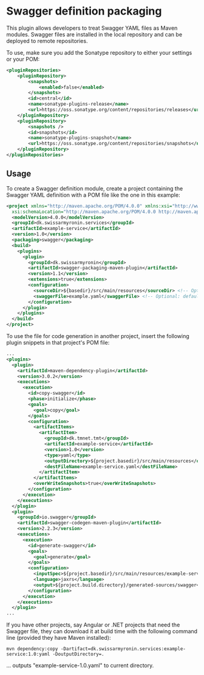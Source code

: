 # Swagger definition packaging

This plugin allows developers to treat Swagger YAML files as Maven modules. Swagger files are installed in the local repository and can be deployed to remote repositories.

To use, make sure you add the Sonatype repository to either your settings or your POM:

```xml
<pluginRepositories>
	<pluginRepository>
		<snapshots>
			<enabled>false</enabled>
		</snapshots>
		<id>central</id>
		<name>sonatype-plugins-release</name>
		<url>https://oss.sonatype.org/content/repositories/releases</url>
	</pluginRepository>
	<pluginRepository>
		<snapshots />
		<id>snapshots</id>
		<name>sonatype-plugins-snapshot</name>
		<url>https://oss.sonatype.org/content/repositories/snapshots</url>
	</pluginRepository>
</pluginRepositories>
```

## Usage

To create a Swagger definition module, create a project containing the Swagger YAML definition with a POM file like the one in this example:

```xml
<project xmlns="http://maven.apache.org/POM/4.0.0" xmlns:xsi="http://www.w3.org/2001/XMLSchema-instance"
  xsi:schemaLocation="http://maven.apache.org/POM/4.0.0 http://maven.apache.org/xsd/maven-4.0.0.xsd">
  <modelVersion>4.0.0</modelVersion>
  <groupId>dk.swissarmyronin.services</groupId>
  <artifactId>example-service</artifactId>
  <version>1.0</version>
  <packaging>swagger</packaging>
  <build>
    <plugins>
      <plugin>
        <groupId>dk.swissarmyronin</groupId>
        <artifactId>swagger-packaging-maven-plugin</artifactId>
        <version>1.1</version>
        <extensions>true</extensions>
        <configuration>
          <sourceDir>${basedir}/src/main/resources</sourceDir> <!-- Optional: defaults to ${project.basedir} -->
          <swaggerFile>example.yaml</swaggerFile> <!-- Optional: defaults to "${project.artifactId}.yaml" -->
        </configuration>
      </plugin>
    </plugins>
  </build>
</project>
```

To use the file for code generation in another project, insert the following plugin snippets in that project's POM file:

```xml
...
<plugins>
  <plugin>
    <artifactId>maven-dependency-plugin</artifactId>
    <version>3.0.2</version>
    <executions>
      <execution>
        <id>copy-swagger</id>
        <phase>initialize</phase>
        <goals>
          <goal>copy</goal>
        </goals>
        <configuration>
          <artifactItems>
            <artifactItem>
              <groupId>dk.tmnet.tmt</groupId>
              <artifactId>example-service</artifactId>
              <version>1.0</version>
              <type>yaml</type>
              <outputDirectory>${project.basedir}/src/main/resources</outputDirectory>
              <destFileName>example-service.yaml</destFileName>
            </artifactItem>
          </artifactItems>
          <overWriteSnapshots>true</overWriteSnapshots>
        </configuration>
      </execution>
    </executions>
  </plugin>
  <plugin>
    <groupId>io.swagger</groupId>
    <artifactId>swagger-codegen-maven-plugin</artifactId>
    <version>2.2.3</version>
    <executions>
      <execution>
        <id>generate-swagger</id>
        <goals>
          <goal>generate</goal>
        </goals>
        <configuration>
          <inputSpec>${project.basedir}/src/main/resources/example-service.yaml</inputSpec>
          <language>jaxrs</language>
          <output>${project.build.directory}/generated-sources/swagger</output>
        </configuration>
      </execution>
    </executions>
  </plugin>
...
```
If you have other projects, say Angular or .NET projects that need the Swagger file, they can download it at build time with the following command line (provided they have Maven installed):

```
mvn dependency:copy -Dartifact=dk.swissarmyronin.services:example-service:1.0:yaml -DoutputDirectory=.
```

... outputs "example-service-1.0.yaml" to current directory.
